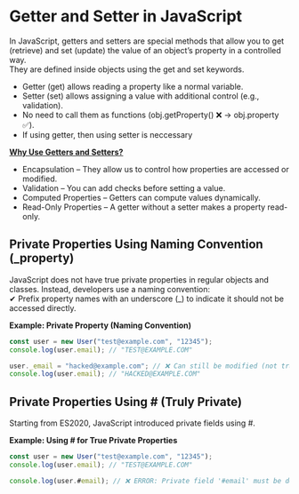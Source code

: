 # Getter and Setter in JavaScript
In JavaScript, getters and setters are special methods that allow you to get (retrieve) and set (update) the value of an object’s property in a controlled way.  
They are defined inside objects using the get and set keywords.
- Getter (get) allows reading a property like a normal variable.
- Setter (set) allows assigning a value with additional control (e.g., validation).
- No need to call them as functions (obj.getProperty() ❌ → obj.property ✅).
- If using getter, then using setter is neccessary


**<u>Why Use Getters and Setters?</u>**
- Encapsulation – They allow us to control how properties are accessed or modified.
- Validation – You can add checks before setting a value.
- Computed Properties – Getters can compute values dynamically.
- Read-Only Properties – A getter without a setter makes a property read-only.

## Private Properties Using Naming Convention (_property)
JavaScript does not have true private properties in regular objects and classes.
Instead, developers use a naming convention:  
✔ Prefix property names with an underscore (_) to indicate it should not be accessed directly.

**Example: Private Property (Naming Convention)**
```javascript
const user = new User("test@example.com", "12345");
console.log(user.email); // "TEST@EXAMPLE.COM"

user._email = "hacked@example.com"; // ❌ Can still be modified (not truly private)
console.log(user.email); // "HACKED@EXAMPLE.COM"
```

## Private Properties Using # (Truly Private)
Starting from ES2020, JavaScript introduced private fields using #.

**Example: Using # for True Private Properties**
```javascript
const user = new User("test@example.com", "12345");
console.log(user.email); // "TEST@EXAMPLE.COM"

console.log(user.#email); // ❌ ERROR: Private field '#email' must be declared in an enclosing class
```